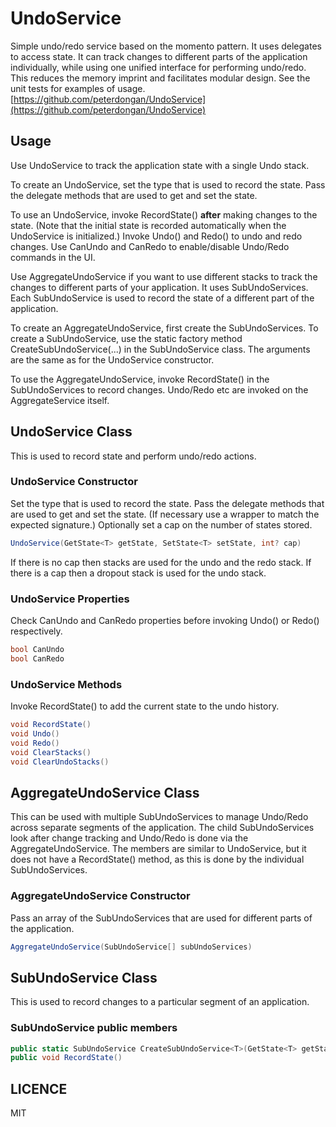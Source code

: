 # UndoService
Simple undo/redo service based on the momento pattern. It uses delegates to access state. It can track changes to different parts of the application individually, while using one unified interface for performing undo/redo. This reduces the memory imprint and facilitates modular design. See the unit tests for examples of usage. [https://github.com/peterdongan/UndoService](https://github.com/peterdongan/UndoService)

## Usage
Use UndoService to track the application state with a single Undo stack.

To create an UndoService, set the type that is used to record the state. Pass the delegate methods that are used to get and set the state.

To use an UndoService, invoke RecordState() **after** making changes to the state. (Note that the initial state is recorded automatically when the UndoService is initialized.) Invoke Undo() and Redo() to undo and redo changes. Use CanUndo and CanRedo to enable/disable Undo/Redo commands in the UI.

Use AggregateUndoService if you want to use different stacks to track the changes to different parts of your application. It uses SubUndoServices. Each SubUndoService is used to record the state of a different part of the application.

To create an AggregateUndoService, first create the SubUndoServices. To create a SubUndoService, use the static factory method CreateSubUndoService(...) in the SubUndoService class. The arguments are the same as for the UndoService constructor. 

To use the AggregateUndoService, invoke RecordState() in the SubUndoServices to record changes. Undo/Redo etc are invoked on the AggregateService itself.


## UndoService Class
This is used to record state and perform undo/redo actions. 

### UndoService Constructor
Set the type that is used to record the state. 
Pass the delegate methods that are used to get and set the state. (If necessary use a wrapper to match the expected signature.) 
Optionally set a cap on the number of states stored. 
```csharp
UndoService(GetState<T> getState, SetState<T> setState, int? cap)	
```

If there is no cap then stacks are used for the undo and the redo stack. If there is a cap then a dropout stack is used for the undo stack.

### UndoService Properties
Check CanUndo and CanRedo properties before invoking Undo() or Redo() respectively.
```csharp
bool CanUndo
bool CanRedo
```

### UndoService Methods
Invoke RecordState() to add the current state to the undo history. 

```csharp
void RecordState() 
void Undo()
void Redo()
void ClearStacks()
void ClearUndoStacks()
```

## AggregateUndoService Class
This can be used with multiple SubUndoServices to manage Undo/Redo across separate segments of the application. The child SubUndoServices look after change tracking and Undo/Redo is done via the AggregateUndoService. The members are similar to UndoService, but it does not have a RecordState() method, as this is done by the individual SubUndoServices.

### AggregateUndoService Constructor
Pass an array of the SubUndoServices that are used for different parts of the application.

```csharp
AggregateUndoService(SubUndoService[] subUndoServices)
```

## SubUndoService Class
This is used to record changes to a particular segment of an application. 

### SubUndoService public members
```csharp
public static SubUndoService CreateSubUndoService<T>(GetState<T> getState, SetState<T> setState, int? cap)  //Factory method
public void RecordState()
```

## LICENCE

MIT
